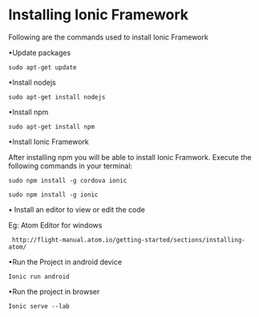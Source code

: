 
#  Installing Ionic Framework

Following are the commands used to install Ionic Framework

•Update packages

    sudo apt-get update
    
•Install nodejs

   	sudo apt-get install nodejs
    
•Install npm

    sudo apt-get install npm

•Install Ionic Framework

After installing npm you will be able to install Ionic Framwork. Execute the following commands in your terminal:

    sudo npm install -g cordova ionic
    
    sudo npm install -g ionic
    
• Install an editor to view or edit the code

Eg: Atom Editor for windows

     http://flight-manual.atom.io/getting-started/sections/installing-atom/
     
•Run the Project in android device

    Ionic run android
    
•Run the project in browser

    Ionic serve --lab

